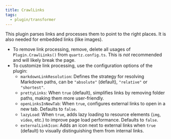 ```yaml
---
title: CrawlLinks
tags:
  - plugin/transformer
---
```


This plugin parses links and processes them to point to the right places. It is also needed for embedded links (like images).

- To remove link processing, remove, delete all usages of `Plugin.CrawlLinks()` from `quartz.config.ts`. This is _not_ recommended and will likely break the page.
- To customize link processing, use the configuration options of the plugin:
	- `markdownLinkResolution`: Defines the strategy for resolving Markdown paths, can be `"absolute"` (default), `"relative"` or `"shortest"`.
	- `prettyLinks`: When `true` (default), simplifies links by removing folder paths, making them more user-friendly.
	- `openLinksInNewTab`: When `true`, configures external links to open in a new tab. Defaults to `false`.
	- `lazyLoad`: When `true`, adds lazy loading to resource elements (`img`, `video`, etc.) to improve page load performance. Defaults to `false`.
	- `externalLinkIcon`: Adds an icon next to external links when `true` (default) to visually distinguishing them from internal links.